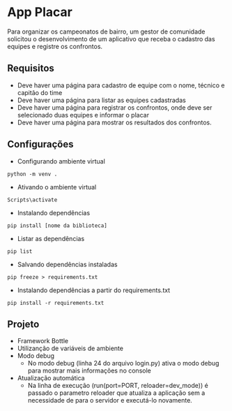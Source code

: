 # App Placar 

Para organizar os campeonatos de bairro, um gestor de comunidade solicitou o desenvolvimento de um aplicativo que receba o cadastro das equipes e registre os confrontos.

## Requisitos

* Deve haver uma página para cadastro de equipe com o nome, técnico e capitão do time
* Deve haver uma página para listar as equipes cadastradas
* Deve haver uma página para registrar os confrontos, onde deve ser selecionado duas equipes e informar o placar
* Deve haver uma página para mostrar os resultados dos confrontos.


## Configurações

* Configurando ambiente virtual

```
python -m venv .
```

* Ativando o ambiente virtual

```
Scripts\activate
```

* Instalando dependências

```
pip install [nome da biblioteca]
```

* Listar as dependências

```
pip list
```

* Salvando dependências instaladas

```
pip freeze > requirements.txt
```

* Instalando dependências a partir do requirements.txt

```
pip install -r requirements.txt
```

## Projeto

* Framework Bottle
* Utilizanção de variáveis de ambiente
* Modo debug
    - No modo debug (linha 24 do arquivo login.py) ativa o modo debug para mostrar mais informações no console
* Atualização automática
    - Na linha de execução (run(port=PORT, reloader=dev_mode)) é passado o parametro reloader que atualiza a aplicação sem a necessidade de para o servidor e executá-lo novamente.
